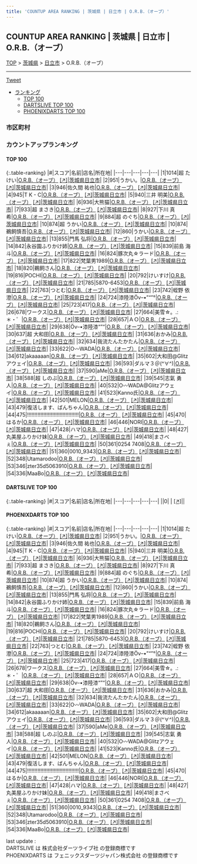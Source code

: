 ```yaml
---
title: 'COUNTUP AREA RANKING | 茨城県 | 日立市 | O.R.B.（オーブ）'
---
```

## COUNTUP AREA RANKING | 茨城県 | 日立市 | O.R.B.（オーブ）

[TOP](/darts/rank/) > [茨城県](/darts/rank/茨城県/) > [日立市](/darts/rank/茨城県/日立市/) > O.R.B.（オーブ）

___

<a href="https://twitter.com/share?ref_src=twsrc%5Etfw" data-text="COUNTUP AREA RANKING | 茨城県日立市O.R.B.（オーブ）" class="twitter-share-button" data-hashtags="DARTSLIVE,PHOENIXDARTS,darts,ダーツ" data-show-count="false">Tweet</a>

* [ランキング](#カウントアップランキング)
    * [TOP 100](#top-100)
    * [DARTSLIVE TOP 100](#dartslive-top-100)
    * [PHOENIXDARTS TOP 100](#phoenixdarts-top-100)

### 市区町村

<ul>

</ul>

### カウントアップランキング

#### TOP 100



{:.table-ranking}
|#|スコア|名前|店名|所在地|
|---|---|---|---|---|
|1|1014|<span class="rank-name-pd">超 たけい</span>|<a href="/darts/rank/shops/9674.html">O.R.B.（オーブ）</a> <a href="https://vs.phoenixdarts.com/jp/shop/shopDetailInfo/s_9674?s_seq=9674">[↗]</a>|<a href="/darts/rank/茨城県/日立市">茨城県日立市</a>|
|2|951|<span class="rank-name-pd">うかい。</span>|<a href="/darts/rank/shops/9674.html">O.R.B.（オーブ）</a> <a href="https://vs.phoenixdarts.com/jp/shop/shopDetailInfo/s_9674?s_seq=9674">[↗]</a>|<a href="/darts/rank/茨城県/日立市">茨城県日立市</a>|
|3|946|<span class="rank-name-pd"><span class="pro-icon-pd"></span>佐久間 祐也</span>|<a href="/darts/rank/shops/9674.html">O.R.B.（オーブ）</a> <a href="https://vs.phoenixdarts.com/jp/shop/shopDetailInfo/s_9674?s_seq=9674">[↗]</a>|<a href="/darts/rank/茨城県/日立市">茨城県日立市</a>|
|4|945|<span class="rank-name-pd">T K - C</span>|<a href="/darts/rank/shops/9674.html">O.R.B.（オーブ）</a> <a href="https://vs.phoenixdarts.com/jp/shop/shopDetailInfo/s_9674?s_seq=9674">[↗]</a>|<a href="/darts/rank/茨城県/日立市">茨城県日立市</a>|
|5|940|<span class="rank-name-pd"><span class="pro-icon-pd"></span>三井 明美</span>|<a href="/darts/rank/shops/9674.html">O.R.B.（オーブ）</a> <a href="https://vs.phoenixdarts.com/jp/shop/shopDetailInfo/s_9674?s_seq=9674">[↗]</a>|<a href="/darts/rank/茨城県/日立市">茨城県日立市</a>|
|6|936|<span class="rank-name-pd">大熊猫</span>|<a href="/darts/rank/shops/9674.html">O.R.B.（オーブ）</a> <a href="https://vs.phoenixdarts.com/jp/shop/shopDetailInfo/s_9674?s_seq=9674">[↗]</a>|<a href="/darts/rank/茨城県/日立市">茨城県日立市</a>|
|7|933|<span class="rank-name-pd">超 まさき</span>|<a href="/darts/rank/shops/9674.html">O.R.B.（オーブ）</a> <a href="https://vs.phoenixdarts.com/jp/shop/shopDetailInfo/s_9674?s_seq=9674">[↗]</a>|<a href="/darts/rank/茨城県/日立市">茨城県日立市</a>|
|8|927|<span class="rank-name-pd"><span class="pro-icon-pd"></span>下川 真希</span>|<a href="/darts/rank/shops/9674.html">O.R.B.（オーブ）</a> <a href="https://vs.phoenixdarts.com/jp/shop/shopDetailInfo/s_9674?s_seq=9674">[↗]</a>|<a href="/darts/rank/茨城県/日立市">茨城県日立市</a>|
|9|884|<span class="rank-name-pd">超 のぐち</span>|<a href="/darts/rank/shops/9674.html">O.R.B.（オーブ）</a> <a href="https://vs.phoenixdarts.com/jp/shop/shopDetailInfo/s_9674?s_seq=9674">[↗]</a>|<a href="/darts/rank/茨城県/日立市">茨城県日立市</a>|
|10|874|<span class="rank-name-pd">超 うかい</span>|<a href="/darts/rank/shops/9674.html">O.R.B.（オーブ）</a> <a href="https://vs.phoenixdarts.com/jp/shop/shopDetailInfo/s_9674?s_seq=9674">[↗]</a>|<a href="/darts/rank/茨城県/日立市">茨城県日立市</a>|
|10|874|<span class="rank-name-pd">鵜飼慎吾</span>|<a href="/darts/rank/shops/9674.html">O.R.B.（オーブ）</a> <a href="https://vs.phoenixdarts.com/jp/shop/shopDetailInfo/s_9674?s_seq=9674">[↗]</a>|<a href="/darts/rank/茨城県/日立市">茨城県日立市</a>|
|12|860|<span class="rank-name-pd">うかい</span>|<a href="/darts/rank/shops/9674.html">O.R.B.（オーブ）</a> <a href="https://vs.phoenixdarts.com/jp/shop/shopDetailInfo/s_9674?s_seq=9674">[↗]</a>|<a href="/darts/rank/茨城県/日立市">茨城県日立市</a>|
|13|855|<span class="rank-name-pd"><span class="pro-icon-pd"></span>門馬 弘将</span>|<a href="/darts/rank/shops/9674.html">O.R.B.（オーブ）</a> <a href="https://vs.phoenixdarts.com/jp/shop/shopDetailInfo/s_9674?s_seq=9674">[↗]</a>|<a href="/darts/rank/茨城県/日立市">茨城県日立市</a>|
|14|842|<span class="rank-name-pd">永谷園ふりかけ姉</span>|<a href="/darts/rank/shops/9674.html">O.R.B.（オーブ）</a> <a href="https://vs.phoenixdarts.com/jp/shop/shopDetailInfo/s_9674?s_seq=9674">[↗]</a>|<a href="/darts/rank/茨城県/日立市">茨城県日立市</a>|
|15|839|<span class="rank-name-pd"><span class="pro-icon-pd"></span>前島 海斗</span>|<a href="/darts/rank/shops/9674.html">O.R.B.（オーブ）</a> <a href="https://vs.phoenixdarts.com/jp/shop/shopDetailInfo/s_9674?s_seq=9674">[↗]</a>|<a href="/darts/rank/茨城県/日立市">茨城県日立市</a>|
|16|824|<span class="rank-name-pd">豚次丸☆ラード</span>|<a href="/darts/rank/shops/9674.html">O.R.B.（オーブ）</a> <a href="https://vs.phoenixdarts.com/jp/shop/shopDetailInfo/s_9674?s_seq=9674">[↗]</a>|<a href="/darts/rank/茨城県/日立市">茨城県日立市</a>|
|17|822|<span class="rank-name-pd">梵葉男1989</span>|<a href="/darts/rank/shops/9674.html">O.R.B.（オーブ）</a> <a href="https://vs.phoenixdarts.com/jp/shop/shopDetailInfo/s_9674?s_seq=9674">[↗]</a>|<a href="/darts/rank/茨城県/日立市">茨城県日立市</a>|
|18|820|<span class="rank-name-pd">鵜飼さん</span>|<a href="/darts/rank/shops/9674.html">O.R.B.（オーブ）</a> <a href="https://vs.phoenixdarts.com/jp/shop/shopDetailInfo/s_9674?s_seq=9674">[↗]</a>|<a href="/darts/rank/茨城県/日立市">茨城県日立市</a>|
|19|816|<span class="rank-name-pd">POCHI</span>|<a href="/darts/rank/shops/9674.html">O.R.B.（オーブ）</a> <a href="https://vs.phoenixdarts.com/jp/shop/shopDetailInfo/s_9674?s_seq=9674">[↗]</a>|<a href="/darts/rank/茨城県/日立市">茨城県日立市</a>|
|20|792|<span class="rank-name-pd">けいすけ</span>|<a href="/darts/rank/shops/9674.html">O.R.B.（オーブ）</a> <a href="https://vs.phoenixdarts.com/jp/shop/shopDetailInfo/s_9674?s_seq=9674">[↗]</a>|<a href="/darts/rank/茨城県/日立市">茨城県日立市</a>|
|21|785|<span class="rank-name-pd">5870-6453</span>|<a href="/darts/rank/shops/9674.html">O.R.B.（オーブ）</a> <a href="https://vs.phoenixdarts.com/jp/shop/shopDetailInfo/s_9674?s_seq=9674">[↗]</a>|<a href="/darts/rank/茨城県/日立市">茨城県日立市</a>|
|22|763|<span class="rank-name-pd">つとむ</span>|<a href="/darts/rank/shops/9674.html">O.R.B.（オーブ）</a> <a href="https://vs.phoenixdarts.com/jp/shop/shopDetailInfo/s_9674?s_seq=9674">[↗]</a>|<a href="/darts/rank/茨城県/日立市">茨城県日立市</a>|
|23|742|<span class="rank-name-pd"><span class="pro-icon-pd"></span>蛭野 依澄</span>|<a href="/darts/rank/shops/9674.html">O.R.B.（オーブ）</a> <a href="https://vs.phoenixdarts.com/jp/shop/shopDetailInfo/s_9674?s_seq=9674">[↗]</a>|<a href="/darts/rank/茨城県/日立市">茨城県日立市</a>|
|24|724|<span class="rank-name-pd">漆陸漆Öv–•”“”°</span>|<a href="/darts/rank/shops/9674.html">O.R.B.（オーブ）</a> <a href="https://vs.phoenixdarts.com/jp/shop/shopDetailInfo/s_9674?s_seq=9674">[↗]</a>|<a href="/darts/rank/茨城県/日立市">茨城県日立市</a>|
|25|723|<span class="rank-name-pd">417</span>|<a href="/darts/rank/shops/9674.html">O.R.B.（オーブ）</a> <a href="https://vs.phoenixdarts.com/jp/shop/shopDetailInfo/s_9674?s_seq=9674">[↗]</a>|<a href="/darts/rank/茨城県/日立市">茨城県日立市</a>|
|26|678|<span class="rank-name-pd">ワークス</span>|<a href="/darts/rank/shops/9674.html">O.R.B.（オーブ）</a> <a href="https://vs.phoenixdarts.com/jp/shop/shopDetailInfo/s_9674?s_seq=9674">[↗]</a>|<a href="/darts/rank/茨城県/日立市">茨城県日立市</a>|
|27|664|<span class="rank-name-pd">美雪☆。.:＊・゜</span>|<a href="/darts/rank/shops/9674.html">O.R.B.（オーブ）</a> <a href="https://vs.phoenixdarts.com/jp/shop/shopDetailInfo/s_9674?s_seq=9674">[↗]</a>|<a href="/darts/rank/茨城県/日立市">茨城県日立市</a>|
|28|657|<span class="rank-name-pd">ＡＯ</span>|<a href="/darts/rank/shops/9674.html">O.R.B.（オーブ）</a> <a href="https://vs.phoenixdarts.com/jp/shop/shopDetailInfo/s_9674?s_seq=9674">[↗]</a>|<a href="/darts/rank/茨城県/日立市">茨城県日立市</a>|
|29|638|<span class="rank-name-pd">Öv–•漆陸漆“”“</span>|<a href="/darts/rank/shops/9674.html">O.R.B.（オーブ）</a> <a href="https://vs.phoenixdarts.com/jp/shop/shopDetailInfo/s_9674?s_seq=9674">[↗]</a>|<a href="/darts/rank/茨城県/日立市">茨城県日立市</a>|
|30|637|<span class="rank-name-pd">超 大和田</span>|<a href="/darts/rank/shops/9674.html">O.R.B.（オーブ）</a> <a href="https://vs.phoenixdarts.com/jp/shop/shopDetailInfo/s_9674?s_seq=9674">[↗]</a>|<a href="/darts/rank/茨城県/日立市">茨城県日立市</a>|
|31|636|<span class="rank-name-pd">おかみ</span>|<a href="/darts/rank/shops/9674.html">O.R.B.（オーブ）</a> <a href="https://vs.phoenixdarts.com/jp/shop/shopDetailInfo/s_9674?s_seq=9674">[↗]</a>|<a href="/darts/rank/茨城県/日立市">茨城県日立市</a>|
|32|634|<span class="rank-name-pd">我流たんたかたん</span>|<a href="/darts/rank/shops/9674.html">O.R.B.（オーブ）</a> <a href="https://vs.phoenixdarts.com/jp/shop/shopDetailInfo/s_9674?s_seq=9674">[↗]</a>|<a href="/darts/rank/茨城県/日立市">茨城県日立市</a>|
|33|622|<span class="rank-name-pd">O〰WADA</span>|<a href="/darts/rank/shops/9674.html">O.R.B.（オーブ）</a> <a href="https://vs.phoenixdarts.com/jp/shop/shopDetailInfo/s_9674?s_seq=9674">[↗]</a>|<a href="/darts/rank/茨城県/日立市">茨城県日立市</a>|
|34|612|<span class="rank-name-pd">akaaaaan</span>|<a href="/darts/rank/shops/9674.html">O.R.B.（オーブ）</a> <a href="https://vs.phoenixdarts.com/jp/shop/shopDetailInfo/s_9674?s_seq=9674">[↗]</a>|<a href="/darts/rank/茨城県/日立市">茨城県日立市</a>|
|35|602|<span class="rank-name-pd">大和田@Glitzアウェイ</span>|<a href="/darts/rank/shops/9674.html">O.R.B.（オーブ）</a> <a href="https://vs.phoenixdarts.com/jp/shop/shopDetailInfo/s_9674?s_seq=9674">[↗]</a>|<a href="/darts/rank/茨城県/日立市">茨城県日立市</a>|
|36|593|<span class="rank-name-pd">ダルマ３＠(^∀^)</span>|<a href="/darts/rank/shops/9674.html">O.R.B.（オーブ）</a> <a href="https://vs.phoenixdarts.com/jp/shop/shopDetailInfo/s_9674?s_seq=9674">[↗]</a>|<a href="/darts/rank/茨城県/日立市">茨城県日立市</a>|
|37|590|<span class="rank-name-pd">aMe</span>|<a href="/darts/rank/shops/9674.html">O.R.B.（オーブ）</a> <a href="https://vs.phoenixdarts.com/jp/shop/shopDetailInfo/s_9674?s_seq=9674">[↗]</a>|<a href="/darts/rank/茨城県/日立市">茨城県日立市</a>|
|38|588|<span class="rank-name-pd">超 しのぶ</span>|<a href="/darts/rank/shops/9674.html">O.R.B.（オーブ）</a> <a href="https://vs.phoenixdarts.com/jp/shop/shopDetailInfo/s_9674?s_seq=9674">[↗]</a>|<a href="/darts/rank/茨城県/日立市">茨城県日立市</a>|
|39|545|<span class="rank-name-pd">志氣 勇人</span>|<a href="/darts/rank/shops/9674.html">O.R.B.（オーブ）</a> <a href="https://vs.phoenixdarts.com/jp/shop/shopDetailInfo/s_9674?s_seq=9674">[↗]</a>|<a href="/darts/rank/茨城県/日立市">茨城県日立市</a>|
|40|532|<span class="rank-name-pd">O〰WADA@Glitzアウェイ</span>|<a href="/darts/rank/shops/9674.html">O.R.B.（オーブ）</a> <a href="https://vs.phoenixdarts.com/jp/shop/shopDetailInfo/s_9674?s_seq=9674">[↗]</a>|<a href="/darts/rank/茨城県/日立市">茨城県日立市</a>|
|41|523|<span class="rank-name-pd">Kanno氏</span>|<a href="/darts/rank/shops/9674.html">O.R.B.（オーブ）</a> <a href="https://vs.phoenixdarts.com/jp/shop/shopDetailInfo/s_9674?s_seq=9674">[↗]</a>|<a href="/darts/rank/茨城県/日立市">茨城県日立市</a>|
|42|501|<span class="rank-name-pd">MELON</span>|<a href="/darts/rank/shops/9674.html">O.R.B.（オーブ）</a> <a href="https://vs.phoenixdarts.com/jp/shop/shopDetailInfo/s_9674?s_seq=9674">[↗]</a>|<a href="/darts/rank/茨城県/日立市">茨城県日立市</a>|
|43|479|<span class="rank-name-pd">復活します、ばんちゃん</span>|<a href="/darts/rank/shops/9674.html">O.R.B.（オーブ）</a> <a href="https://vs.phoenixdarts.com/jp/shop/shopDetailInfo/s_9674?s_seq=9674">[↗]</a>|<a href="/darts/rank/茨城県/日立市">茨城県日立市</a>|
|44|475|<span class="rank-name-pd">!!!!!!!!!!!!!!!!!!!!!!!!!!!!!!!!!!!</span>|<a href="/darts/rank/shops/9674.html">O.R.B.（オーブ）</a> <a href="https://vs.phoenixdarts.com/jp/shop/shopDetailInfo/s_9674?s_seq=9674">[↗]</a>|<a href="/darts/rank/茨城県/日立市">茨城県日立市</a>|
|45|470|<span class="rank-name-pd">はるか</span>|<a href="/darts/rank/shops/9674.html">O.R.B.（オーブ）</a> <a href="https://vs.phoenixdarts.com/jp/shop/shopDetailInfo/s_9674?s_seq=9674">[↗]</a>|<a href="/darts/rank/茨城県/日立市">茨城県日立市</a>|
|46|446|<span class="rank-name-pd">NORI</span>|<a href="/darts/rank/shops/9674.html">O.R.B.（オーブ）</a> <a href="https://vs.phoenixdarts.com/jp/shop/shopDetailInfo/s_9674?s_seq=9674">[↗]</a>|<a href="/darts/rank/茨城県/日立市">茨城県日立市</a>|
|47|428|<span class="rank-name-pd">ハマ</span>|<a href="/darts/rank/shops/9674.html">O.R.B.（オーブ）</a> <a href="https://vs.phoenixdarts.com/jp/shop/shopDetailInfo/s_9674?s_seq=9674">[↗]</a>|<a href="/darts/rank/茨城県/日立市">茨城県日立市</a>|
|48|427|<span class="rank-name-pd">丸美屋ふりかけ妹</span>|<a href="/darts/rank/shops/9674.html">O.R.B.（オーブ）</a> <a href="https://vs.phoenixdarts.com/jp/shop/shopDetailInfo/s_9674?s_seq=9674">[↗]</a>|<a href="/darts/rank/茨城県/日立市">茨城県日立市</a>|
|49|418|<span class="rank-name-pd">まさべぇ</span>|<a href="/darts/rank/shops/9674.html">O.R.B.（オーブ）</a> <a href="https://vs.phoenixdarts.com/jp/shop/shopDetailInfo/s_9674?s_seq=9674">[↗]</a>|<a href="/darts/rank/茨城県/日立市">茨城県日立市</a>|
|50|361|<span class="rank-name-pd">0254 7408</span>|<a href="/darts/rank/shops/9674.html">O.R.B.（オーブ）</a> <a href="https://vs.phoenixdarts.com/jp/shop/shopDetailInfo/s_9674?s_seq=9674">[↗]</a>|<a href="/darts/rank/茨城県/日立市">茨城県日立市</a>|
|51|360|<span class="rank-name-pd">0010_9343</span>|<a href="/darts/rank/shops/9674.html">O.R.B.（オーブ）</a> <a href="https://vs.phoenixdarts.com/jp/shop/shopDetailInfo/s_9674?s_seq=9674">[↗]</a>|<a href="/darts/rank/茨城県/日立市">茨城県日立市</a>|
|52|348|<span class="rank-name-pd">Utamarodoo</span>|<a href="/darts/rank/shops/9674.html">O.R.B.（オーブ）</a> <a href="https://vs.phoenixdarts.com/jp/shop/shopDetailInfo/s_9674?s_seq=9674">[↗]</a>|<a href="/darts/rank/茨城県/日立市">茨城県日立市</a>|
|53|346|<span class="rank-name-pd">zter35d5063910</span>|<a href="/darts/rank/shops/9674.html">O.R.B.（オーブ）</a> <a href="https://vs.phoenixdarts.com/jp/shop/shopDetailInfo/s_9674?s_seq=9674">[↗]</a>|<a href="/darts/rank/茨城県/日立市">茨城県日立市</a>|
|54|336|<span class="rank-name-pd">MaaBo</span>|<a href="/darts/rank/shops/9674.html">O.R.B.（オーブ）</a> <a href="https://vs.phoenixdarts.com/jp/shop/shopDetailInfo/s_9674?s_seq=9674">[↗]</a>|<a href="/darts/rank/茨城県/日立市">茨城県日立市</a>|


#### DARTSLIVE TOP 100



{:.table-ranking}
|#|スコア|名前|店名|所在地|
|---|---|---|---|---|
||0|<span class="rank-name-dl"> </span>|<a href="/darts/rank/shops/.html"></a> <a href="">[↗]</a>|<a href="/darts/rank//"></a>|


#### PHOENIXDARTS TOP 100



{:.table-ranking}
|#|スコア|名前|店名|所在地|
|---|---|---|---|---|
|1|1014|<span class="rank-name-pd">超 たけい</span>|<a href="/darts/rank/shops/9674.html">O.R.B.（オーブ）</a> <a href="https://vs.phoenixdarts.com/jp/shop/shopDetailInfo/s_9674?s_seq=9674">[↗]</a>|<a href="/darts/rank/茨城県/日立市">茨城県日立市</a>|
|2|951|<span class="rank-name-pd">うかい。</span>|<a href="/darts/rank/shops/9674.html">O.R.B.（オーブ）</a> <a href="https://vs.phoenixdarts.com/jp/shop/shopDetailInfo/s_9674?s_seq=9674">[↗]</a>|<a href="/darts/rank/茨城県/日立市">茨城県日立市</a>|
|3|946|<span class="rank-name-pd"><span class="pro-icon-pd"></span>佐久間 祐也</span>|<a href="/darts/rank/shops/9674.html">O.R.B.（オーブ）</a> <a href="https://vs.phoenixdarts.com/jp/shop/shopDetailInfo/s_9674?s_seq=9674">[↗]</a>|<a href="/darts/rank/茨城県/日立市">茨城県日立市</a>|
|4|945|<span class="rank-name-pd">T K - C</span>|<a href="/darts/rank/shops/9674.html">O.R.B.（オーブ）</a> <a href="https://vs.phoenixdarts.com/jp/shop/shopDetailInfo/s_9674?s_seq=9674">[↗]</a>|<a href="/darts/rank/茨城県/日立市">茨城県日立市</a>|
|5|940|<span class="rank-name-pd"><span class="pro-icon-pd"></span>三井 明美</span>|<a href="/darts/rank/shops/9674.html">O.R.B.（オーブ）</a> <a href="https://vs.phoenixdarts.com/jp/shop/shopDetailInfo/s_9674?s_seq=9674">[↗]</a>|<a href="/darts/rank/茨城県/日立市">茨城県日立市</a>|
|6|936|<span class="rank-name-pd">大熊猫</span>|<a href="/darts/rank/shops/9674.html">O.R.B.（オーブ）</a> <a href="https://vs.phoenixdarts.com/jp/shop/shopDetailInfo/s_9674?s_seq=9674">[↗]</a>|<a href="/darts/rank/茨城県/日立市">茨城県日立市</a>|
|7|933|<span class="rank-name-pd">超 まさき</span>|<a href="/darts/rank/shops/9674.html">O.R.B.（オーブ）</a> <a href="https://vs.phoenixdarts.com/jp/shop/shopDetailInfo/s_9674?s_seq=9674">[↗]</a>|<a href="/darts/rank/茨城県/日立市">茨城県日立市</a>|
|8|927|<span class="rank-name-pd"><span class="pro-icon-pd"></span>下川 真希</span>|<a href="/darts/rank/shops/9674.html">O.R.B.（オーブ）</a> <a href="https://vs.phoenixdarts.com/jp/shop/shopDetailInfo/s_9674?s_seq=9674">[↗]</a>|<a href="/darts/rank/茨城県/日立市">茨城県日立市</a>|
|9|884|<span class="rank-name-pd">超 のぐち</span>|<a href="/darts/rank/shops/9674.html">O.R.B.（オーブ）</a> <a href="https://vs.phoenixdarts.com/jp/shop/shopDetailInfo/s_9674?s_seq=9674">[↗]</a>|<a href="/darts/rank/茨城県/日立市">茨城県日立市</a>|
|10|874|<span class="rank-name-pd">超 うかい</span>|<a href="/darts/rank/shops/9674.html">O.R.B.（オーブ）</a> <a href="https://vs.phoenixdarts.com/jp/shop/shopDetailInfo/s_9674?s_seq=9674">[↗]</a>|<a href="/darts/rank/茨城県/日立市">茨城県日立市</a>|
|10|874|<span class="rank-name-pd">鵜飼慎吾</span>|<a href="/darts/rank/shops/9674.html">O.R.B.（オーブ）</a> <a href="https://vs.phoenixdarts.com/jp/shop/shopDetailInfo/s_9674?s_seq=9674">[↗]</a>|<a href="/darts/rank/茨城県/日立市">茨城県日立市</a>|
|12|860|<span class="rank-name-pd">うかい</span>|<a href="/darts/rank/shops/9674.html">O.R.B.（オーブ）</a> <a href="https://vs.phoenixdarts.com/jp/shop/shopDetailInfo/s_9674?s_seq=9674">[↗]</a>|<a href="/darts/rank/茨城県/日立市">茨城県日立市</a>|
|13|855|<span class="rank-name-pd"><span class="pro-icon-pd"></span>門馬 弘将</span>|<a href="/darts/rank/shops/9674.html">O.R.B.（オーブ）</a> <a href="https://vs.phoenixdarts.com/jp/shop/shopDetailInfo/s_9674?s_seq=9674">[↗]</a>|<a href="/darts/rank/茨城県/日立市">茨城県日立市</a>|
|14|842|<span class="rank-name-pd">永谷園ふりかけ姉</span>|<a href="/darts/rank/shops/9674.html">O.R.B.（オーブ）</a> <a href="https://vs.phoenixdarts.com/jp/shop/shopDetailInfo/s_9674?s_seq=9674">[↗]</a>|<a href="/darts/rank/茨城県/日立市">茨城県日立市</a>|
|15|839|<span class="rank-name-pd"><span class="pro-icon-pd"></span>前島 海斗</span>|<a href="/darts/rank/shops/9674.html">O.R.B.（オーブ）</a> <a href="https://vs.phoenixdarts.com/jp/shop/shopDetailInfo/s_9674?s_seq=9674">[↗]</a>|<a href="/darts/rank/茨城県/日立市">茨城県日立市</a>|
|16|824|<span class="rank-name-pd">豚次丸☆ラード</span>|<a href="/darts/rank/shops/9674.html">O.R.B.（オーブ）</a> <a href="https://vs.phoenixdarts.com/jp/shop/shopDetailInfo/s_9674?s_seq=9674">[↗]</a>|<a href="/darts/rank/茨城県/日立市">茨城県日立市</a>|
|17|822|<span class="rank-name-pd">梵葉男1989</span>|<a href="/darts/rank/shops/9674.html">O.R.B.（オーブ）</a> <a href="https://vs.phoenixdarts.com/jp/shop/shopDetailInfo/s_9674?s_seq=9674">[↗]</a>|<a href="/darts/rank/茨城県/日立市">茨城県日立市</a>|
|18|820|<span class="rank-name-pd">鵜飼さん</span>|<a href="/darts/rank/shops/9674.html">O.R.B.（オーブ）</a> <a href="https://vs.phoenixdarts.com/jp/shop/shopDetailInfo/s_9674?s_seq=9674">[↗]</a>|<a href="/darts/rank/茨城県/日立市">茨城県日立市</a>|
|19|816|<span class="rank-name-pd">POCHI</span>|<a href="/darts/rank/shops/9674.html">O.R.B.（オーブ）</a> <a href="https://vs.phoenixdarts.com/jp/shop/shopDetailInfo/s_9674?s_seq=9674">[↗]</a>|<a href="/darts/rank/茨城県/日立市">茨城県日立市</a>|
|20|792|<span class="rank-name-pd">けいすけ</span>|<a href="/darts/rank/shops/9674.html">O.R.B.（オーブ）</a> <a href="https://vs.phoenixdarts.com/jp/shop/shopDetailInfo/s_9674?s_seq=9674">[↗]</a>|<a href="/darts/rank/茨城県/日立市">茨城県日立市</a>|
|21|785|<span class="rank-name-pd">5870-6453</span>|<a href="/darts/rank/shops/9674.html">O.R.B.（オーブ）</a> <a href="https://vs.phoenixdarts.com/jp/shop/shopDetailInfo/s_9674?s_seq=9674">[↗]</a>|<a href="/darts/rank/茨城県/日立市">茨城県日立市</a>|
|22|763|<span class="rank-name-pd">つとむ</span>|<a href="/darts/rank/shops/9674.html">O.R.B.（オーブ）</a> <a href="https://vs.phoenixdarts.com/jp/shop/shopDetailInfo/s_9674?s_seq=9674">[↗]</a>|<a href="/darts/rank/茨城県/日立市">茨城県日立市</a>|
|23|742|<span class="rank-name-pd"><span class="pro-icon-pd"></span>蛭野 依澄</span>|<a href="/darts/rank/shops/9674.html">O.R.B.（オーブ）</a> <a href="https://vs.phoenixdarts.com/jp/shop/shopDetailInfo/s_9674?s_seq=9674">[↗]</a>|<a href="/darts/rank/茨城県/日立市">茨城県日立市</a>|
|24|724|<span class="rank-name-pd">漆陸漆Öv–•”“”°</span>|<a href="/darts/rank/shops/9674.html">O.R.B.（オーブ）</a> <a href="https://vs.phoenixdarts.com/jp/shop/shopDetailInfo/s_9674?s_seq=9674">[↗]</a>|<a href="/darts/rank/茨城県/日立市">茨城県日立市</a>|
|25|723|<span class="rank-name-pd">417</span>|<a href="/darts/rank/shops/9674.html">O.R.B.（オーブ）</a> <a href="https://vs.phoenixdarts.com/jp/shop/shopDetailInfo/s_9674?s_seq=9674">[↗]</a>|<a href="/darts/rank/茨城県/日立市">茨城県日立市</a>|
|26|678|<span class="rank-name-pd">ワークス</span>|<a href="/darts/rank/shops/9674.html">O.R.B.（オーブ）</a> <a href="https://vs.phoenixdarts.com/jp/shop/shopDetailInfo/s_9674?s_seq=9674">[↗]</a>|<a href="/darts/rank/茨城県/日立市">茨城県日立市</a>|
|27|664|<span class="rank-name-pd">美雪☆。.:＊・゜</span>|<a href="/darts/rank/shops/9674.html">O.R.B.（オーブ）</a> <a href="https://vs.phoenixdarts.com/jp/shop/shopDetailInfo/s_9674?s_seq=9674">[↗]</a>|<a href="/darts/rank/茨城県/日立市">茨城県日立市</a>|
|28|657|<span class="rank-name-pd">ＡＯ</span>|<a href="/darts/rank/shops/9674.html">O.R.B.（オーブ）</a> <a href="https://vs.phoenixdarts.com/jp/shop/shopDetailInfo/s_9674?s_seq=9674">[↗]</a>|<a href="/darts/rank/茨城県/日立市">茨城県日立市</a>|
|29|638|<span class="rank-name-pd">Öv–•漆陸漆“”“</span>|<a href="/darts/rank/shops/9674.html">O.R.B.（オーブ）</a> <a href="https://vs.phoenixdarts.com/jp/shop/shopDetailInfo/s_9674?s_seq=9674">[↗]</a>|<a href="/darts/rank/茨城県/日立市">茨城県日立市</a>|
|30|637|<span class="rank-name-pd">超 大和田</span>|<a href="/darts/rank/shops/9674.html">O.R.B.（オーブ）</a> <a href="https://vs.phoenixdarts.com/jp/shop/shopDetailInfo/s_9674?s_seq=9674">[↗]</a>|<a href="/darts/rank/茨城県/日立市">茨城県日立市</a>|
|31|636|<span class="rank-name-pd">おかみ</span>|<a href="/darts/rank/shops/9674.html">O.R.B.（オーブ）</a> <a href="https://vs.phoenixdarts.com/jp/shop/shopDetailInfo/s_9674?s_seq=9674">[↗]</a>|<a href="/darts/rank/茨城県/日立市">茨城県日立市</a>|
|32|634|<span class="rank-name-pd">我流たんたかたん</span>|<a href="/darts/rank/shops/9674.html">O.R.B.（オーブ）</a> <a href="https://vs.phoenixdarts.com/jp/shop/shopDetailInfo/s_9674?s_seq=9674">[↗]</a>|<a href="/darts/rank/茨城県/日立市">茨城県日立市</a>|
|33|622|<span class="rank-name-pd">O〰WADA</span>|<a href="/darts/rank/shops/9674.html">O.R.B.（オーブ）</a> <a href="https://vs.phoenixdarts.com/jp/shop/shopDetailInfo/s_9674?s_seq=9674">[↗]</a>|<a href="/darts/rank/茨城県/日立市">茨城県日立市</a>|
|34|612|<span class="rank-name-pd">akaaaaan</span>|<a href="/darts/rank/shops/9674.html">O.R.B.（オーブ）</a> <a href="https://vs.phoenixdarts.com/jp/shop/shopDetailInfo/s_9674?s_seq=9674">[↗]</a>|<a href="/darts/rank/茨城県/日立市">茨城県日立市</a>|
|35|602|<span class="rank-name-pd">大和田@Glitzアウェイ</span>|<a href="/darts/rank/shops/9674.html">O.R.B.（オーブ）</a> <a href="https://vs.phoenixdarts.com/jp/shop/shopDetailInfo/s_9674?s_seq=9674">[↗]</a>|<a href="/darts/rank/茨城県/日立市">茨城県日立市</a>|
|36|593|<span class="rank-name-pd">ダルマ３＠(^∀^)</span>|<a href="/darts/rank/shops/9674.html">O.R.B.（オーブ）</a> <a href="https://vs.phoenixdarts.com/jp/shop/shopDetailInfo/s_9674?s_seq=9674">[↗]</a>|<a href="/darts/rank/茨城県/日立市">茨城県日立市</a>|
|37|590|<span class="rank-name-pd">aMe</span>|<a href="/darts/rank/shops/9674.html">O.R.B.（オーブ）</a> <a href="https://vs.phoenixdarts.com/jp/shop/shopDetailInfo/s_9674?s_seq=9674">[↗]</a>|<a href="/darts/rank/茨城県/日立市">茨城県日立市</a>|
|38|588|<span class="rank-name-pd">超 しのぶ</span>|<a href="/darts/rank/shops/9674.html">O.R.B.（オーブ）</a> <a href="https://vs.phoenixdarts.com/jp/shop/shopDetailInfo/s_9674?s_seq=9674">[↗]</a>|<a href="/darts/rank/茨城県/日立市">茨城県日立市</a>|
|39|545|<span class="rank-name-pd">志氣 勇人</span>|<a href="/darts/rank/shops/9674.html">O.R.B.（オーブ）</a> <a href="https://vs.phoenixdarts.com/jp/shop/shopDetailInfo/s_9674?s_seq=9674">[↗]</a>|<a href="/darts/rank/茨城県/日立市">茨城県日立市</a>|
|40|532|<span class="rank-name-pd">O〰WADA@Glitzアウェイ</span>|<a href="/darts/rank/shops/9674.html">O.R.B.（オーブ）</a> <a href="https://vs.phoenixdarts.com/jp/shop/shopDetailInfo/s_9674?s_seq=9674">[↗]</a>|<a href="/darts/rank/茨城県/日立市">茨城県日立市</a>|
|41|523|<span class="rank-name-pd">Kanno氏</span>|<a href="/darts/rank/shops/9674.html">O.R.B.（オーブ）</a> <a href="https://vs.phoenixdarts.com/jp/shop/shopDetailInfo/s_9674?s_seq=9674">[↗]</a>|<a href="/darts/rank/茨城県/日立市">茨城県日立市</a>|
|42|501|<span class="rank-name-pd">MELON</span>|<a href="/darts/rank/shops/9674.html">O.R.B.（オーブ）</a> <a href="https://vs.phoenixdarts.com/jp/shop/shopDetailInfo/s_9674?s_seq=9674">[↗]</a>|<a href="/darts/rank/茨城県/日立市">茨城県日立市</a>|
|43|479|<span class="rank-name-pd">復活します、ばんちゃん</span>|<a href="/darts/rank/shops/9674.html">O.R.B.（オーブ）</a> <a href="https://vs.phoenixdarts.com/jp/shop/shopDetailInfo/s_9674?s_seq=9674">[↗]</a>|<a href="/darts/rank/茨城県/日立市">茨城県日立市</a>|
|44|475|<span class="rank-name-pd">!!!!!!!!!!!!!!!!!!!!!!!!!!!!!!!!!!!</span>|<a href="/darts/rank/shops/9674.html">O.R.B.（オーブ）</a> <a href="https://vs.phoenixdarts.com/jp/shop/shopDetailInfo/s_9674?s_seq=9674">[↗]</a>|<a href="/darts/rank/茨城県/日立市">茨城県日立市</a>|
|45|470|<span class="rank-name-pd">はるか</span>|<a href="/darts/rank/shops/9674.html">O.R.B.（オーブ）</a> <a href="https://vs.phoenixdarts.com/jp/shop/shopDetailInfo/s_9674?s_seq=9674">[↗]</a>|<a href="/darts/rank/茨城県/日立市">茨城県日立市</a>|
|46|446|<span class="rank-name-pd">NORI</span>|<a href="/darts/rank/shops/9674.html">O.R.B.（オーブ）</a> <a href="https://vs.phoenixdarts.com/jp/shop/shopDetailInfo/s_9674?s_seq=9674">[↗]</a>|<a href="/darts/rank/茨城県/日立市">茨城県日立市</a>|
|47|428|<span class="rank-name-pd">ハマ</span>|<a href="/darts/rank/shops/9674.html">O.R.B.（オーブ）</a> <a href="https://vs.phoenixdarts.com/jp/shop/shopDetailInfo/s_9674?s_seq=9674">[↗]</a>|<a href="/darts/rank/茨城県/日立市">茨城県日立市</a>|
|48|427|<span class="rank-name-pd">丸美屋ふりかけ妹</span>|<a href="/darts/rank/shops/9674.html">O.R.B.（オーブ）</a> <a href="https://vs.phoenixdarts.com/jp/shop/shopDetailInfo/s_9674?s_seq=9674">[↗]</a>|<a href="/darts/rank/茨城県/日立市">茨城県日立市</a>|
|49|418|<span class="rank-name-pd">まさべぇ</span>|<a href="/darts/rank/shops/9674.html">O.R.B.（オーブ）</a> <a href="https://vs.phoenixdarts.com/jp/shop/shopDetailInfo/s_9674?s_seq=9674">[↗]</a>|<a href="/darts/rank/茨城県/日立市">茨城県日立市</a>|
|50|361|<span class="rank-name-pd">0254 7408</span>|<a href="/darts/rank/shops/9674.html">O.R.B.（オーブ）</a> <a href="https://vs.phoenixdarts.com/jp/shop/shopDetailInfo/s_9674?s_seq=9674">[↗]</a>|<a href="/darts/rank/茨城県/日立市">茨城県日立市</a>|
|51|360|<span class="rank-name-pd">0010_9343</span>|<a href="/darts/rank/shops/9674.html">O.R.B.（オーブ）</a> <a href="https://vs.phoenixdarts.com/jp/shop/shopDetailInfo/s_9674?s_seq=9674">[↗]</a>|<a href="/darts/rank/茨城県/日立市">茨城県日立市</a>|
|52|348|<span class="rank-name-pd">Utamarodoo</span>|<a href="/darts/rank/shops/9674.html">O.R.B.（オーブ）</a> <a href="https://vs.phoenixdarts.com/jp/shop/shopDetailInfo/s_9674?s_seq=9674">[↗]</a>|<a href="/darts/rank/茨城県/日立市">茨城県日立市</a>|
|53|346|<span class="rank-name-pd">zter35d5063910</span>|<a href="/darts/rank/shops/9674.html">O.R.B.（オーブ）</a> <a href="https://vs.phoenixdarts.com/jp/shop/shopDetailInfo/s_9674?s_seq=9674">[↗]</a>|<a href="/darts/rank/茨城県/日立市">茨城県日立市</a>|
|54|336|<span class="rank-name-pd">MaaBo</span>|<a href="/darts/rank/shops/9674.html">O.R.B.（オーブ）</a> <a href="https://vs.phoenixdarts.com/jp/shop/shopDetailInfo/s_9674?s_seq=9674">[↗]</a>|<a href="/darts/rank/茨城県/日立市">茨城県日立市</a>|


<div class="footer border-top border-gray-light mt-5 pt-3 text-right text-gray">
    last update : <span style="font-weight: italic" id="foot_last_modified"></span><br />
    DARTSLIVE は 株式会社ダーツライブ社 の登録商標です<br />
    PHOENIXDARTS は フェニックスダーツジャパン株式会社 の登録商標です<br />
</div>

<script src="https://cdnjs.cloudflare.com/ajax/libs/jquery.tablesorter/2.31.3/js/jquery.tablesorter.min.js" integrity="sha512-qzgd5cYSZcosqpzpn7zF2ZId8f/8CHmFKZ8j7mU4OUXTNRd5g+ZHBPsgKEwoqxCtdQvExE5LprwwPAgoicguNg==" crossorigin="anonymous" referrerpolicy="no-referrer"></script>
<link rel="stylesheet" href="https://cdnjs.cloudflare.com/ajax/libs/jquery.tablesorter/2.31.3/css/theme.default.min.css" integrity="sha512-wghhOJkjQX0Lh3NSWvNKeZ0ZpNn+SPVXX1Qyc9OCaogADktxrBiBdKGDoqVUOyhStvMBmJQ8ZdMHiR3wuEq8+w==" crossorigin="anonymous" referrerpolicy="no-referrer" />
<script>
$(function() {
    $(".table-ranking").tablesorter({sortList:[[0, 0]]});
    $("#foot_last_modified").text(formatDate(new Date(document.lastModified), 'yyyy-MM-dd HH:mm:ss'));
});
</script>

<script async src="https://platform.twitter.com/widgets.js" charset="utf-8"></script>